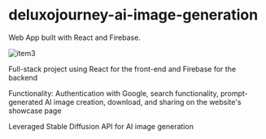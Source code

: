 # deluxojourney-ai-image-generation
Web App built with React and Firebase.

![item3](https://github.com/negrudan/deluxojourney-ai-image-generation/assets/78309425/00b738a7-baaa-47b9-9275-f1bce2954bb2)

Full-stack project using React for the front-end and
Firebase for the backend

Functionality: Authentication with Google, search
functionality, prompt-generated AI image creation,
download, and sharing on the website's showcase page

Leveraged Stable Diffusion API for AI image generation
